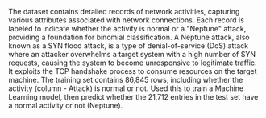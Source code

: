 The dataset contains detailed records of network activities, capturing various attributes associated with network connections. Each record is labeled to indicate whether the activity is normal or a "Neptune" attack, providing a foundation for binomial classification.
A Neptune attack, also known as a SYN flood attack, is a type of denial-of-service (DoS) attack where an attacker overwhelms a target system with a high number of SYN requests, causing the system to become unresponsive to legitimate traffic. It exploits the TCP handshake process to consume resources on the target machine.
The training set contains 86,845 rows, including whether the activity (column - Attack) is normal or not. Used this to train a Machine Learning model, then predict whether the 21,712 entries in the test set have a normal activity or not (Neptune).
